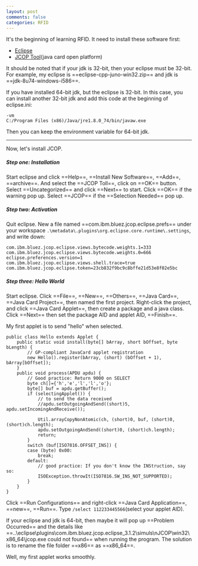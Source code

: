 ```yaml
---
layout: post
comments: false
categories: RFID
---
```


It's the beginning of learning RFID. It need to install these software first:
* [Eclipse](http://www.eclipse.org/downloads/packages/release/Juno/SR2)
* [JCOP Tool](http://download.csdn.net/download/cctv5080/4684165)(java card open platform)

It should be noted that if your jdk is 32-bit, then your eclipse must be 32-bit. For example, my eclipse is ==eclipse-cpp-juno-win32.zip== and jdk is ==jdk-8u74-windows-i586==.

If you have installed 64-bit jdk, but the eclipse is 32-bit. In this case, you can install another 32-bit jdk and add this code at the beginning of eclipse.ini:

```
-vm
C:/Program Files (x86)/Java/jre1.8.0_74/bin/javaw.exe
```

Then you can keep the environment variable for 64-bit jdk.

***
Now, let's install JCOP.

##### Step one: Installation

Start eclipse and click ==Help==, ==Install New Software==, ==Add==, ==archive==. And select the ==JCOP Toll==, click on ==OK== button.
Select ==Uncategorized== and click ==Next== to start.
Click ==OK== if the warning pop up. Select ==JCOP== if the ==Selection Needed== pop up.

##### Step two: Activation

Quit eclipse. New a file named ==com.ibm.bluez.jcop.eclipse.prefs== under your workspace `.\metadata\.plugins\org.eclipse.core.runtime\.settings`, and write down:

```
com.ibm.bluez.jcop.eclipse.views.bytecode.weights.1=333
com.ibm.bluez.jcop.eclipse.views.bytecode.weights.0=666
eclipse.preferences.version=1
com.ibm.bluez.jcop.eclipse.views.shell.trace=true
com.ibm.bluez.jcop.eclipse.token=23cb832f9bc9c8bffe21d53e8f02e5bc
```

##### Step three: Hello World

Start eclipse. Click ==File==, ==New==, ==Others==, ==Java Card==, ==Java Card Project==, then named the first project.
Right-click the project, and click ==Java Card Applet==, then create a package and a java class. Click ==Next== then set the package AID and applet AID, ==Finish==.

My first applet is to send "hello" when selected.

```
public class Hello extends Applet {
	public static void install(byte[] bArray, short bOffset, byte bLength) {
		// GP-compliant JavaCard applet registration
		new Hello().register(bArray, (short) (bOffset + 1), bArray[bOffset]);
	}
	public void process(APDU apdu) {
		// Good practice: Return 9000 on SELECT
		byte ch[]={'h','e','l','l','o'};
		byte[] buf = apdu.getBuffer();
		if (selectingApplet()) {
        	// to send the data received
			//apdu.setOutgoingAndSend((short)5, apdu.setIncomingAndReceive());

			Util.arrayCopyNonAtomic(ch, (short)0, buf, (short)0, (short)ch.length);
			apdu.setOutgoingAndSend((short)0, (short)ch.length);
			return;
		}
		switch (buf[ISO7816.OFFSET_INS]) {
		case (byte) 0x00:
			break;
		default:
			// good practice: If you don't know the INStruction, say so:
			ISOException.throwIt(ISO7816.SW_INS_NOT_SUPPORTED);
		}
	}
}
```

Click ==Run Configurations== and right-click ==Java Card Application==, ==new==, ==Run==. Type `/select 112233445566`(select your applet AID).

If your eclipse and jdk is 64-bit, then maybe it will pop up ==Problem Occurred== and the details like ==..\eclipse\plugins\com.ibm.bluez.jcop.eclipse_3.1.2\simuls\nJCOP\win32\x86_64\jcop.exe could not found== when running the program. The solution is to rename the file folder ==x86== as ==x86_64==.

Well, my first applet works smoothly.
